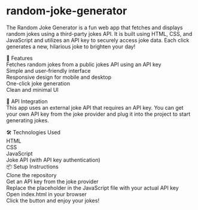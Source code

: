 # random-joke-generator
The Random Joke Generator is a fun web app that fetches and displays random jokes using a third-party jokes API. It is built using HTML, CSS, and JavaScript and utilizes an API key to securely access joke data. Each click generates a new, hilarious joke to brighten your day!


🚀 Features
<br>
Fetches random jokes from a public jokes API using an API key
<br>
Simple and user-friendly interface
<br>
Responsive design for mobile and desktop
<br>
One-click joke generation
<br>
Clean and minimal UI
<br>



🔐 API Integration
<br>
This app uses an external joke API that requires an API key. You can get your own API key from the joke provider and plug it into the project to start generating jokes.
<br>



🛠️ Technologies Used
<br>
HTML
<br>
CSS
<br>
JavaScript
<br>
Joke API (with API key authentication)
<br>
📦 Setup Instructions
<br>
Clone the repository
<br>
Get an API key from the joke provider
<br>
Replace the placeholder in the JavaScript file with your actual API key
<br>
Open index.html in your browser
<br>
Click the button and enjoy your jokes!





